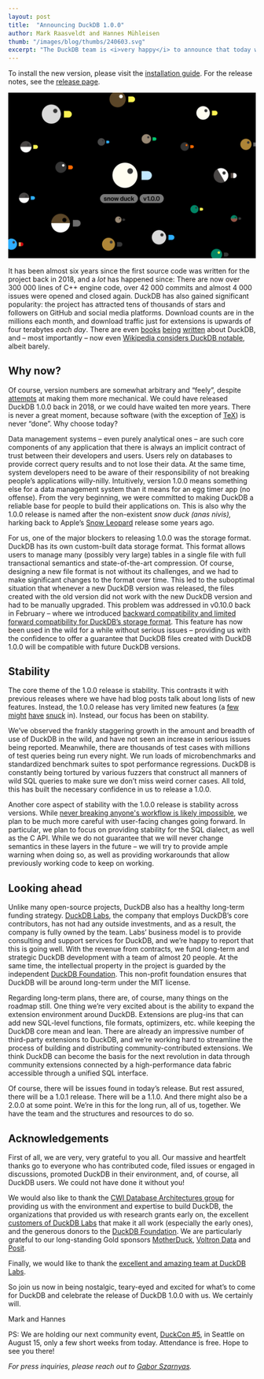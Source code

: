 ```yaml
---
layout: post
title:  "Announcing DuckDB 1.0.0"
author: Mark Raasveldt and Hannes Mühleisen
thumb: "/images/blog/thumbs/240603.svg"
excerpt: "The DuckDB team is <i>very happy</i> to announce that today we’re releasing DuckDB version 1.0.0, codename “Snow Duck” (anas nivis)."
---
```


To install the new version, please visit the [installation guide](/docs/installation).
For the release notes, see the [release page](https://github.com/duckdb/duckdb/releases/tag/v1.0.0).

<img src="/images/blog/paddling-of-ducks.svg"
     alt="Logos of DuckDB releases"
     width="800px"
     />

It has been almost six years since the first source code was written for the project back in 2018, and a _lot_ has happened since: There are now over 300&nbsp;000 lines of C++ engine code, over 42&nbsp;000 commits and almost 4&nbsp;000 issues were opened and closed again. DuckDB has also gained significant popularity: the project has attracted tens of thousands of stars and followers on GitHub and social media platforms. Download counts are in the millions each month, and download traffic just for extensions is upwards of four terabytes _each day_. There are even [books](https://www.manning.com/books/duckdb-in-action) [being](https://www.amazon.com/Getting-Started-DuckDB-practical-efficiently/dp/1803241004) [written](https://www.oreilly.com/library/view/duckdb-up-and/9781098159689/) about DuckDB, and – most importantly – now even [Wikipedia considers DuckDB notable](https://en.wikipedia.org/wiki/DuckDB), albeit barely.

## Why now?

Of course, version numbers are somewhat arbitrary and “feely”, despite [attempts](https://semver.org/spec/v2.0.0.html) at making them more mechanical. We could have released DuckDB 1.0.0 back in 2018, or we could have waited ten more years. There is never a great moment, because software (with the exception of [TeX](https://x.com/fermatslibrary/status/1740324503308169507)) is never “done”. Why choose today?

Data management systems – even purely analytical ones – are such core components of any application that there is always an implicit contract of trust between their developers and users. Users rely on databases to provide correct query results and to not lose their data. At the same time, system developers need to be aware of their responsibility of not breaking people’s applications willy-nilly. Intuitively, version 1.0.0 means something else for a data management system than it means for an egg timer app (no offense). From the very beginning, we were committed to making DuckDB a reliable base for people to build their applications on. This is also why the 1.0.0 release is named after the non-existent _snow duck (anas nivis),_ harking back to Apple’s [Snow Leopard](https://arstechnica.com/gadgets/2009/08/mac-os-x-10-6/) release some years ago.

For us, one of the major blockers to releasing 1.0.0 was the storage format. DuckDB has its own custom-built data storage format. This format allows users to manage many (possibly very large) tables in a single file with full transactional semantics and state-of-the-art compression. Of course, designing a new file format is not without its challenges, and we had to make significant changes to the format over time. This led to the suboptimal situation that whenever a new DuckDB version was released, the files created with the old version did not work with the new DuckDB version and had to be manually upgraded. This problem was addressed in v0.10.0 back in February – where we introduced [backward compatibility and limited forward compatibility for DuckDB’s storage format](https://duckdb.org/2024/02/13/announcing-duckdb-0100#backward-compatibility). This feature has now been used in the wild for a while without serious issues – providing us with the confidence to offer a guarantee that DuckDB files created with DuckDB 1.0.0 will be compatible with future DuckDB versions.

## Stability

The core theme of the 1.0.0 release is stability. This contrasts it with previous releases where we have had blog posts talk about long lists of new features. Instead, the 1.0.0 release has very limited new features (a [few](https://github.com/duckdb/duckdb/pull/11677) [might](https://github.com/duckdb/duckdb/pull/11918) [have](https://github.com/duckdb/duckdb/pull/11831) [snuck](https://github.com/duckdb/duckdb/pull/11835) in). Instead, our focus has been on stability.

We’ve observed the frankly staggering growth in the amount and breadth of use of DuckDB in the wild, and have not seen an increase in serious issues being reported. Meanwhile, there are thousands of test cases with millions of test queries being run every night. We run loads of microbenchmarks and standardized benchmark suites to spot performance regressions. DuckDB is constantly being tortured by various fuzzers that construct all manners of wild SQL queries to make sure we don’t miss weird corner cases. All told, this has built the necessary confidence in us to release a 1.0.0.

Another core aspect of stability with the 1.0.0 release is stability across versions. While [never breaking anyone's workflow is likely impossible](https://xkcd.com/1172/), we plan to be much more careful with user-facing changes going forward. In particular, we plan to focus on providing stability for the SQL dialect, as well as the C API. While we do not guarantee that we will never change semantics in these layers in the future – we will try to provide ample warning when doing so, as well as providing workarounds that allow previously working code to keep on working.

## Looking ahead

Unlike many open-source projects, DuckDB also has a healthy long-term funding strategy. [DuckDB Labs](https://duckdblabs.com/), the company that employs DuckDB’s core contributors, has not had any outside investments, and as a result, the company is fully owned by the team. Labs’ business model is to provide consulting and support services for DuckDB, and we’re happy to report that this is going well. With the revenue from contracts, we fund long-term and strategic DuckDB development with a team of almost 20 people. At the same time, the intellectual property in the project is guarded by the independent [DuckDB Foundation](https://duckdb.org/foundation/). This non-profit foundation ensures that DuckDB will be around long-term under the MIT license.

Regarding long-term plans, there are, of course, many things on the roadmap still. One thing we’re very excited about is the ability to expand the extension environment around DuckDB. Extensions are plug-ins that can add new SQL-level functions, file formats, optimizers, etc. while keeping the DuckDB core mean and lean. There are already an impressive number of third-party extensions to DuckDB, and we’re working hard to streamline the process of building and distributing community-contributed extensions. We think DuckDB can become the basis for the next revolution in data through community extensions connected by a high-performance data fabric accessible through a unified SQL interface.

Of course, there will be issues found in today’s release. But rest assured, there will be a 1.0.1 release. There will be a 1.1.0. And there might also be a 2.0.0 at some point. We’re in this for the long run, all of us, together. We have the team and the structures and resources to do so.

## Acknowledgements

First of all, we are very, very grateful to you all. Our massive and heartfelt thanks go to everyone who has contributed code, filed issues or engaged in discussions, promoted DuckDB in their environment, and, of course, all DuckDB users. We could not have done it without you!

We would also like to thank the [CWI Database Architectures group](https://www.cwi.nl/en/groups/database-architectures/) for providing us with the environment and expertise to build DuckDB, the organizations that provided us with research grants early on, the excellent [customers of DuckDB Labs](https://duckdblabs.com/#collaborators) that make it all work (especially the early ones), and the generous donors to the [DuckDB Foundation](https://duckdb.org/foundation/). We are particularly grateful to our long-standing Gold sponsors [MotherDuck](https://motherduck.com/), [Voltron Data](https://voltrondata.com/) and [Posit](https://posit.co/).

Finally, we would like to thank the [excellent and amazing team at DuckDB Labs](https://duckdblabs.com/#about).

So join us now in being nostalgic, teary-eyed and excited for what’s to come for DuckDB and celebrate the release of DuckDB 1.0.0 with us. We certainly will.

Mark and Hannes

PS: We are holding our next community event, [DuckCon #5](https://duckdb.org/2024/08/15/duckcon5), in Seattle on August 15, only a few short weeks from today. Attendance is free. Hope to see you there!

_For press inquiries, please reach out to [Gabor Szarnyas](mailto:gabor@duckdblabs.com)._
